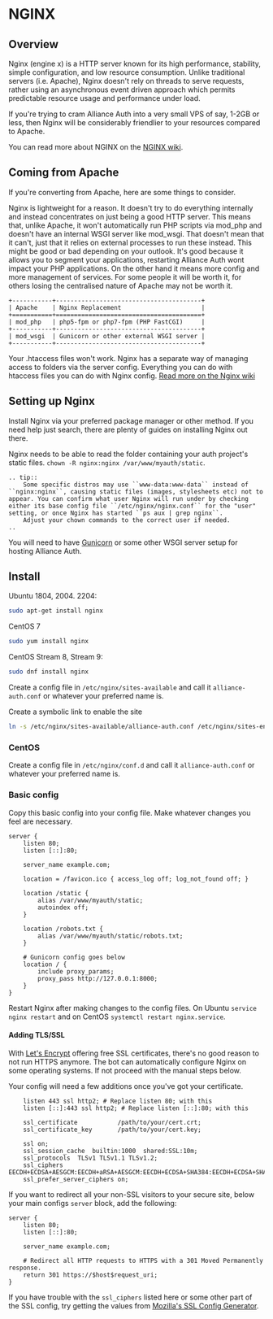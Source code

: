 # NGINX

## Overview

Nginx (engine x) is a HTTP server known for its high performance, stability, simple configuration, and low resource consumption. Unlike traditional servers (i.e. Apache), Nginx doesn't rely on threads to serve requests, rather using an asynchronous event driven approach which permits predictable resource usage and performance under load.

If you're trying to cram Alliance Auth into a very small VPS of say, 1-2GB or less, then Nginx will be considerably friendlier to your resources compared to Apache.

You can read more about NGINX on the [NGINX wiki](https://www.nginx.com/resources/wiki/).

## Coming from Apache

If you're converting from Apache, here are some things to consider.

Nginx is lightweight for a reason. It doesn't try to do everything internally and instead concentrates on just being a good HTTP server. This means that, unlike Apache, it won't automatically run PHP scripts via mod_php and doesn't have an internal WSGI server like mod_wsgi. That doesn't mean that it can't, just that it relies on external processes to run these instead. This might be good or bad depending on your outlook. It's good because it allows you to segment your applications, restarting Alliance Auth wont impact your PHP applications. On the other hand it means more config and more management of services. For some people it will be worth it, for others losing the centralised nature of Apache may not be worth it.

```eval_rst
+-----------+----------------------------------------+
| Apache    | Nginx Replacement                      |
+===========+========================================+
| mod_php   | php5-fpm or php7-fpm (PHP FastCGI)     |
+-----------+----------------------------------------+
| mod_wsgi  | Gunicorn or other external WSGI server |
+-----------+----------------------------------------+

```

Your .htaccess files won't work. Nginx has a separate way of managing access to folders via the server config. Everything you can do with htaccess files you can do with Nginx config. [Read more on the Nginx wiki](https://www.nginx.com/resources/wiki/start/topics/examples/likeapache-htaccess/)

## Setting up Nginx

Install Nginx via your preferred package manager or other method. If you need help just search, there are plenty of guides on installing Nginx out there.

Nginx needs to be able to read the folder containing your auth project's static files. `chown -R nginx:nginx /var/www/myauth/static`.

```eval_rst
.. tip::
    Some specific distros may use ``www-data:www-data`` instead of ``nginx:nginx``, causing static files (images, stylesheets etc) not to appear. You can confirm what user Nginx will run under by checking either its base config file ``/etc/nginx/nginx.conf`` for the "user" setting, or once Nginx has started ``ps aux | grep nginx``.
    Adjust your chown commands to the correct user if needed.
..
```

You will need to have [Gunicorn](gunicorn.md) or some other WSGI server setup for hosting Alliance Auth.

## Install

Ubuntu 1804, 2004. 2204:
```bash
sudo apt-get install nginx
```

CentOS 7
```bash
sudo yum install nginx
```

CentOS Stream 8, Stream 9:
```bash
sudo dnf install nginx
```

Create a config file in `/etc/nginx/sites-available` and call it `alliance-auth.conf` or whatever your preferred name is.

Create a symbolic link to enable the site
```bash
ln -s /etc/nginx/sites-available/alliance-auth.conf /etc/nginx/sites-enabled/
```

### CentOS

Create a config file in `/etc/nginx/conf.d` and call it `alliance-auth.conf` or whatever your preferred name is.


### Basic config

Copy this basic config into your config file. Make whatever changes you feel are necessary.


```
server {
    listen 80;
    listen [::]:80;

    server_name example.com;

    location = /favicon.ico { access_log off; log_not_found off; }

    location /static {
        alias /var/www/myauth/static;
        autoindex off;
    }

    location /robots.txt {
        alias /var/www/myauth/static/robots.txt;
    }

    # Gunicorn config goes below
    location / {
        include proxy_params;
        proxy_pass http://127.0.0.1:8000;
    }
}
```

Restart Nginx after making changes to the config files. On Ubuntu `service nginx restart` and on CentOS `systemctl restart nginx.service`.

#### Adding TLS/SSL

With [Let's Encrypt](https://letsencrypt.org/) offering free SSL certificates, there's no good reason to not run HTTPS anymore. The bot can automatically configure Nginx on some operating systems. If not proceed with the manual steps below.

Your config will need a few additions once you've got your certificate.

```
    listen 443 ssl http2; # Replace listen 80; with this
    listen [::]:443 ssl http2; # Replace listen [::]:80; with this

    ssl_certificate           /path/to/your/cert.crt;
    ssl_certificate_key       /path/to/your/cert.key;

    ssl on;
    ssl_session_cache  builtin:1000  shared:SSL:10m;
    ssl_protocols  TLSv1 TLSv1.1 TLSv1.2;
    ssl_ciphers EECDH+ECDSA+AESGCM:EECDH+aRSA+AESGCM:EECDH+ECDSA+SHA384:EECDH+ECDSA+SHA256:EECDH+aRSA+SHA384:EECDH+aRSA+SHA256:EECDH+aRSA+RC4:EECDH:EDH+aRSA:RC4:!aNULL:!eNULL:!LOW:!3DES:!MD5:!EXP:!PSK:!SRP:!DSS;
    ssl_prefer_server_ciphers on;
```

If you want to redirect all your non-SSL visitors to your secure site, below your main configs `server` block, add the following:

```
server {
    listen 80;
    listen [::]:80;

    server_name example.com;

    # Redirect all HTTP requests to HTTPS with a 301 Moved Permanently response.
    return 301 https://$host$request_uri;
}
```

If you have trouble with the `ssl_ciphers` listed here or some other part of the SSL config, try getting the values from [Mozilla's SSL Config Generator](https://mozilla.github.io/server-side-tls/ssl-config-generator/).
